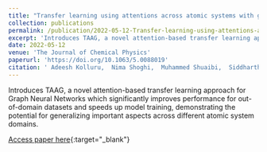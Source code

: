 ```yaml
---
title: "Transfer learning using attentions across atomic systems with graph neural networks (TAAG)"
collection: publications
permalink: /publication/2022-05-12-Transfer-learning-using-attentions-across-atomic-systems-with-graph-neural-networks-TAAG
excerpt: 'Introduces TAAG, a novel attention-based transfer learning approach for Graph Neural Networks which significantly improves performance for out-of-domain datasets and speeds up model training, demonstrating the potential for generalizing important aspects across different atomic system domains.'
date: 2022-05-12
venue: 'The Journal of Chemical Physics'
paperurl: 'https://doi.org/10.1063/5.0088019'
citation: ' Adeesh Kolluru,  Nima Shoghi,  Muhammed Shuaibi,  Siddharth Goyal,  Abhishek Das,  C Zitnick,  Zachary Ulissi, &quot;Transfer learning using attentions across atomic systems with graph neural networks (TAAG).&quot; The Journal of Chemical Physics, 2022.'
---
```

Introduces TAAG, a novel attention-based transfer learning approach for Graph Neural Networks which significantly improves performance for out-of-domain datasets and speeds up model training, demonstrating the potential for generalizing important aspects across different atomic system domains.

[Access paper here](https://doi.org/10.1063/5.0088019){:target="_blank"}

